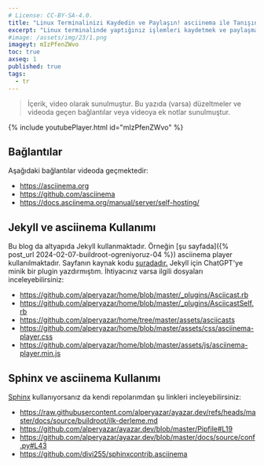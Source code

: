 ```yaml
---
# License: CC-BY-SA-4.0.
title: "Linux Terminalinizi Kaydedin ve Paylaşın! asciinema ile Tanışın!"
excerpt: "Linux terminalinde yaptığınız işlemleri kaydetmek ve paylaşmak mı istiyorsunuz? asciinema ile bu artık çok kolay!"
#image: /assets/img/23/1.png
imageyt: mIzPfenZWvo
toc: true
axseq: 1
published: true
tags:
  - tr
---
```


> İçerik, video olarak sunulmuştur. Bu yazıda (varsa) düzeltmeler ve videoda
> geçen bağlantılar veya videoya ek notlar sunulmuştur.

{% include youtubePlayer.html id="mIzPfenZWvo" %}

## Bağlantılar

Aşağıdaki bağlantılar videoda geçmektedir:

- <https://asciinema.org>
- <https://github.com/asciinema>
- <https://docs.asciinema.org/manual/server/self-hosting/>

## Jekyll ve asciinema Kullanımı

Bu blog da altyapıda Jekyll kullanmaktadır. Örneğin
[şu sayfada]({% post_url 2024-02-07-buildroot-ogreniyoruz-04 %}) asciinema player
kullanılmaktadır. Sayfanın kaynak kodu
[şuradadır.](https://raw.githubusercontent.com/alperyazar/home/refs/heads/master/_posts/2024-02-07-buildroot-ogreniyoruz-04.md)
Jekyll için ChatGPT'ye minik bir plugin yazdırmıştım. İhtiyacınız varsa ilgili
dosyaları inceleyebilirsiniz:

- <https://github.com/alperyazar/home/blob/master/_plugins/Asciicast.rb>
- <https://github.com/alperyazar/home/blob/master/_plugins/AsciicastSelf.rb>
- <https://github.com/alperyazar/home/tree/master/assets/asciicasts>
- <https://github.com/alperyazar/home/blob/master/assets/css/asciinema-player.css>
- <https://github.com/alperyazar/home/blob/master/assets/js/asciinema-player.min.js>

## Sphinx ve asciinema Kullanımı

[Sphinx](https://www.sphinx-doc.org/en/master/) kullanıyorsanız da kendi
repolarımdan şu linkleri incleyebilirsiniz:

- <https://raw.githubusercontent.com/alperyazar/ayazar.dev/refs/heads/master/docs/source/buildroot/ilk-derleme.md>
- <https://github.com/alperyazar/ayazar.dev/blob/master/Pipfile#L19>
- <https://github.com/alperyazar/ayazar.dev/blob/master/docs/source/conf.py#L43>
- <https://github.com/divi255/sphinxcontrib.asciinema>

